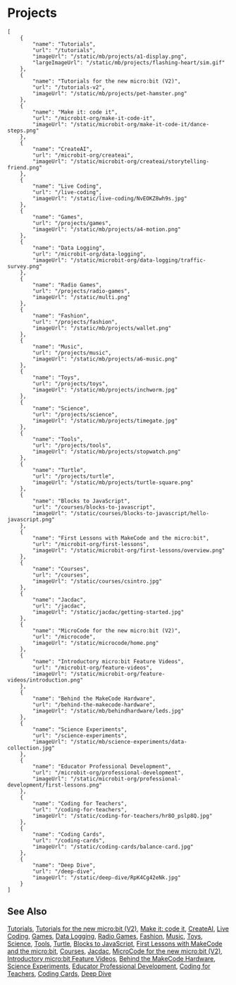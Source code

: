 # Projects

```codecard
[
    {
        "name": "Tutorials",
        "url": "/tutorials",
        "imageUrl": "/static/mb/projects/a1-display.png",
        "largeImageUrl": "/static/mb/projects/flashing-heart/sim.gif"
    },
    {
        "name": "Tutorials for the new micro:bit (V2)",
        "url": "/tutorials-v2",
        "imageUrl": "/static/mb/projects/pet-hamster.png"
    },
    {
        "name": "Make it: code it",
        "url": "/microbit-org/make-it-code-it",
        "imageUrl": "/static/microbit-org/make-it-code-it/dance-steps.png"
    },
    {
        "name": "CreateAI",
        "url": "/microbit-org/createai",
        "imageUrl": "/static/microbit-org/createai/storytelling-friend.png"
    },
    {
        "name": "Live Coding",
        "url": "/live-coding",
        "imageUrl": "/static/live-coding/NvEOKZ8wh9s.jpg"
    },
    {
        "name": "Games",
        "url": "/projects/games",
        "imageUrl": "/static/mb/projects/a4-motion.png"
    },
    {
        "name": "Data Logging",
        "url": "/microbit-org/data-logging",
        "imageUrl": "/static/microbit-org/data-logging/traffic-survey.png"
    },
    {
        "name": "Radio Games",
        "url": "/projects/radio-games",
        "imageUrl": "/static/multi.png"
    },
    {
        "name": "Fashion",
        "url": "/projects/fashion",
        "imageUrl": "/static/mb/projects/wallet.png"
    },
    {
        "name": "Music",
        "url": "/projects/music",
        "imageUrl": "/static/mb/projects/a6-music.png"
    },
    {
        "name": "Toys",
        "url": "/projects/toys",
        "imageUrl": "/static/mb/projects/inchworm.jpg"
    },
    {
        "name": "Science",
        "url": "/projects/science",
        "imageUrl": "/static/mb/projects/timegate.jpg"
    },
    {
        "name": "Tools",
        "url": "/projects/tools",
        "imageUrl": "/static/mb/projects/stopwatch.png"
    },
    {
        "name": "Turtle",
        "url": "/projects/turtle",
        "imageUrl": "/static/mb/projects/turtle-square.png"
    },
    {
        "name": "Blocks to JavaScript",
        "url": "/courses/blocks-to-javascript",
        "imageUrl": "/static/courses/blocks-to-javascript/hello-javascript.png"
    },
    {
        "name": "First Lessons with MakeCode and the micro:bit",
        "url": "/microbit-org/first-lessons",
        "imageUrl": "/static/microbit-org/first-lessons/overview.png"
    },
    {
        "name": "Courses",
        "url": "/courses",
        "imageUrl": "/static/courses/csintro.jpg"
    },
    {
        "name": "Jacdac",
        "url": "/jacdac",
        "imageUrl": "/static/jacdac/getting-started.jpg"
    },
    {
        "name": "MicroCode for the new micro:bit (V2)",
        "url": "/microcode",
        "imageUrl": "/static/microcode/home.png"
    },
    {
        "name": "Introductory micro:bit Feature Videos",
        "url": "/microbit-org/feature-videos",
        "imageUrl": "/static/microbit-org/feature-videos/introduction.png"
    },
    {
        "name": "Behind the MakeCode Hardware",
        "url": "/behind-the-makecode-hardware",
        "imageUrl": "/static/mb/behindhardware/leds.jpg"
    },
    {
        "name": "Science Experiments",
        "url": "/science-experiments",
        "imageUrl": "/static/mb/science-experiments/data-collection.jpg"
    },
    {
        "name": "Educator Professional Development",
        "url": "/microbit-org/professional-development",
        "imageUrl": "/static/microbit-org/professional-development/first-lessons.png"
    },
    {
        "name": "Coding for Teachers",
        "url": "/coding-for-teachers",
        "imageUrl": "/static/coding-for-teachers/hr8O_pslp8Q.jpg"
    },
    {
        "name": "Coding Cards",
        "url": "/coding-cards",
        "imageUrl": "/static/coding-cards/balance-card.jpg"
    },
    {
        "name": "Deep Dive",
        "url": "/deep-dive",
        "imageUrl": "/static/deep-dive/RpK4Cg42eNk.jpg"
    }
]
```

## See Also

[Tutorials](/tutorials),
[Tutorials for the new micro:bit (V2)](/tutorials-v2),
[Make it: code it](/microbit-org/make-it-code-it),
[CreateAI](/microbit-org/createai),
[Live Coding](/live-coding),
[Games](/projects/games),
[Data Logging](/microbit-org/data-logging),
[Radio Games](/projects/radio-games),
[Fashion](/projects/fashion),
[Music](/projects/music),
[Toys](/projects/toys),
[Science](/projects/science),
[Tools](/projects/tools),
[Turtle](/projects/turtle),
[Blocks to JavaScript](/courses/blocks-to-javascript),
[First Lessons with MakeCode and the micro:bit](/microbit-org/first-lessons),
[Courses](/courses),
[Jacdac](/jacdac),
[MicroCode for the new micro:bit (V2)](/microcode),
[Introductory micro:bit Feature Videos](/microbit-org/feature-videos),
[Behind the MakeCode Hardware](/behind-the-makecode-hardware),
[Science Experiments](/science-experiments),
[Educator Professional Development](/microbit-org/professional-development),
[Coding for Teachers](/coding-for-teachers),
[Coding Cards](/coding-cards),
[Deep Dive](/deep-dive)

